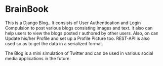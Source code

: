 # BrainBook
This is a Django Blog.. 
It consists of User Authentication and Login Compulsion to post various blogs consisting images and text. 
It also can help users to view the blogs posted r authored by other users.
Also, on can Update his/her Profile and set up a Profile Picture too.
REST-API is also used so as to get the data in a serialized format.

The Blog is a mini simulation of Twitter and can be used in various social media applications in the future.
